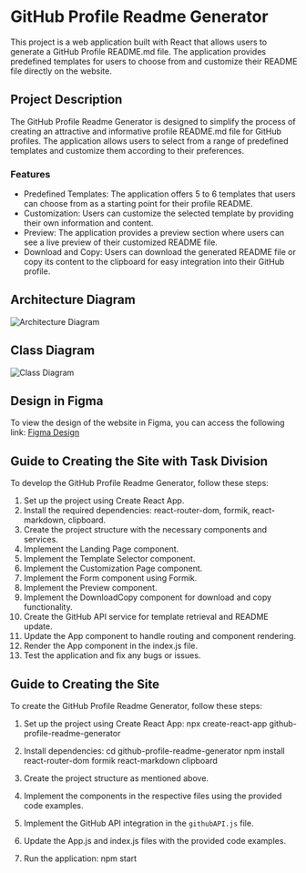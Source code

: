 # GitHub Profile Readme Generator

This project is a web application built with React that allows users to generate a GitHub Profile README.md file. The application provides predefined templates for users to choose from and customize their README file directly on the website.

## Project Description

The GitHub Profile Readme Generator is designed to simplify the process of creating an attractive and informative profile README.md file for GitHub profiles. The application allows users to select from a range of predefined templates and customize them according to their preferences.

### Features

- Predefined Templates: The application offers 5 to 6 templates that users can choose from as a starting point for their profile README.
- Customization: Users can customize the selected template by providing their own information and content.
- Preview: The application provides a preview section where users can see a live preview of their customized README file.
- Download and Copy: Users can download the generated README file or copy its content to the clipboard for easy integration into their GitHub profile.

## Architecture Diagram

![Architecture Diagram](link-to-your-architecture-diagram)

## Class Diagram

![Class Diagram](link-to-your-class-diagram)

## Design in Figma

To view the design of the website in Figma, you can access the following link: [Figma Design](link-to-your-figma-design)

## Guide to Creating the Site with Task Division

To develop the GitHub Profile Readme Generator, follow these steps:

1. Set up the project using Create React App.
2. Install the required dependencies: react-router-dom, formik, react-markdown, clipboard.
3. Create the project structure with the necessary components and services.
4. Implement the Landing Page component.
5. Implement the Template Selector component.
6. Implement the Customization Page component.
7. Implement the Form component using Formik.
8. Implement the Preview component.
9. Implement the DownloadCopy component for download and copy functionality.
10. Create the GitHub API service for template retrieval and README update.
11. Update the App component to handle routing and component rendering.
12. Render the App component in the index.js file.
13. Test the application and fix any bugs or issues.

## Guide to Creating the Site

To create the GitHub Profile Readme Generator, follow these steps:

1. Set up the project using Create React App:
  npx create-react-app github-profile-readme-generator

2. Install dependencies:
  cd github-profile-readme-generator
  npm install react-router-dom formik react-markdown clipboard
 
3. Create the project structure as mentioned above.

4. Implement the components in the respective files using the provided code examples.

5. Implement the GitHub API integration in the `githubAPI.js` file.

6. Update the App.js and index.js files with the provided code examples.

7. Run the application:
  npm start
